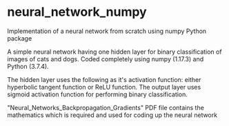 # neural_network_numpy
Implementation of a neural network from scratch using numpy Python package

A simple neural network having one hidden layer for binary classification of images of cats and dogs.
Coded completely using numpy (1.17.3) and Python (3.7.4).

The hidden layer uses the following as it's activation function: either hyperbolic tangent function or ReLU function.
The output layer uses sigmoid activation function for performing binary classification.

"Neural_Networks_Backpropagation_Gradients" PDF file contains the mathematics which is required and used for coding up the neural network
